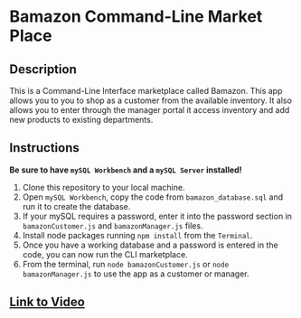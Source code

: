 # Bamazon Command-Line Market Place

## Description

This is a Command-Line Interface marketplace called Bamazon. This app allows you to you to shop as a customer from the available inventory. It also allows you to enter through the manager portal it access inventory and add new products to existing departments.

## Instructions

**Be sure to have `mySQL Workbench` and a `mySQL Server` installed!**

1. Clone this repository to your local machine.
2. Open `mySQL Workbench`, copy the code from `bamazon_database.sql` and run it to create the database.
3. If your mySQL requires a password, enter it into the password section in `bamazonCustomer.js` and `bamazonManager.js` files.
4. Install node packages running `npm install` from the `Terminal`.
5. Once you have a working database and a password is entered in the code, you can now run the CLI marketplace.
6. From the terminal, run `node bamazonCustomer.js` or `node bamazonManager.js` to use the app as a customer or manager.

## [Link to Video](https://drive.google.com/file/d/1ZRTbrMmC57V8uChzQ0rSA3zc3dPCyE_0/view)
